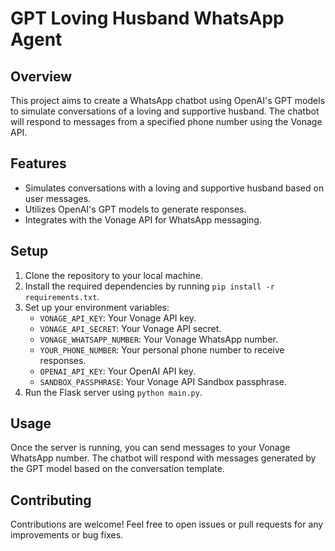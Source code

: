 # GPT Loving Husband WhatsApp Agent

## Overview

This project aims to create a WhatsApp chatbot using OpenAI's GPT models to simulate conversations of a loving and supportive husband. The chatbot will respond to messages from a specified phone number using the Vonage API.

## Features

- Simulates conversations with a loving and supportive husband based on user messages.
- Utilizes OpenAI's GPT models to generate responses.
- Integrates with the Vonage API for WhatsApp messaging.

## Setup

1. Clone the repository to your local machine.
2. Install the required dependencies by running `pip install -r requirements.txt`.
3. Set up your environment variables:
   - `VONAGE_API_KEY`: Your Vonage API key.
   - `VONAGE_API_SECRET`: Your Vonage API secret.
   - `VONAGE_WHATSAPP_NUMBER`: Your Vonage WhatsApp number.
   - `YOUR_PHONE_NUMBER`: Your personal phone number to receive responses.
   - `OPENAI_API_KEY`: Your OpenAI API key.
   - `SANDBOX_PASSPHRASE`: Your Vonage API Sandbox passphrase.
4. Run the Flask server using `python main.py`.

## Usage

Once the server is running, you can send messages to your Vonage WhatsApp number. The chatbot will respond with messages generated by the GPT model based on the conversation template.

## Contributing

Contributions are welcome! Feel free to open issues or pull requests for any improvements or bug fixes.


